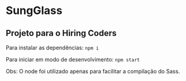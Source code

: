 # SungGlass
## Projeto para o Hiring Coders

Para instalar as dependências:
`npm i`

Para iniciar em modo de desenvolvimento:
`npm start`

Obs: O node foi utilizado apenas para facilitar a compilação do Sass.
